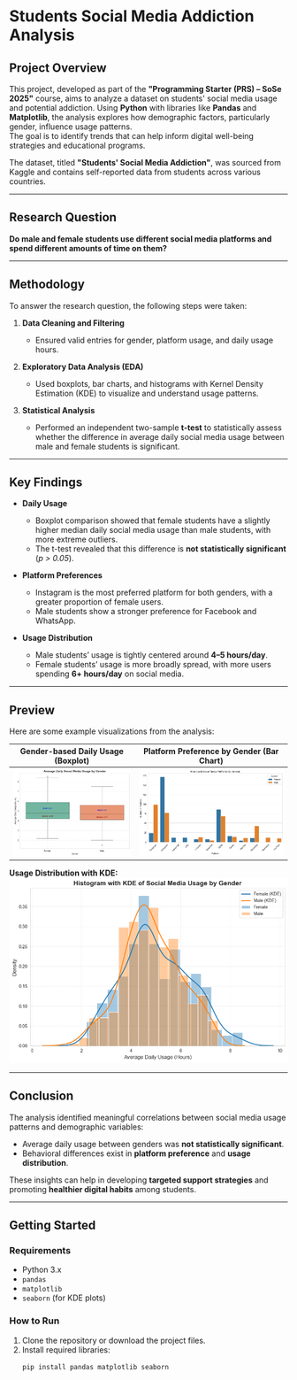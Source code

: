 # Students Social Media Addiction Analysis

## Project Overview
This project, developed as part of the **"Programming Starter (PRS) – SoSe 2025"** course, aims to analyze a dataset on students' social media usage and potential addiction. Using **Python** with libraries like **Pandas** and **Matplotlib**, the analysis explores how demographic factors, particularly gender, influence usage patterns.  
The goal is to identify trends that can help inform digital well-being strategies and educational programs.

The dataset, titled **"Students' Social Media Addiction"**, was sourced from Kaggle and contains self-reported data from students across various countries.

---

## Research Question
**Do male and female students use different social media platforms and spend different amounts of time on them?**

---

## Methodology
To answer the research question, the following steps were taken:

1. **Data Cleaning and Filtering**  
   - Ensured valid entries for gender, platform usage, and daily usage hours.

2. **Exploratory Data Analysis (EDA)**  
   - Used boxplots, bar charts, and histograms with Kernel Density Estimation (KDE) to visualize and understand usage patterns.

3. **Statistical Analysis**  
   - Performed an independent two-sample **t-test** to statistically assess whether the difference in average daily social media usage between male and female students is significant.

---

## Key Findings
- **Daily Usage**  
  - Boxplot comparison showed that female students have a slightly higher median daily social media usage than male students, with more extreme outliers.  
  - The t-test revealed that this difference is **not statistically significant** (*p > 0.05*).

- **Platform Preferences**  
  - Instagram is the most preferred platform for both genders, with a greater proportion of female users.  
  - Male students show a stronger preference for Facebook and WhatsApp.

- **Usage Distribution**  
  - Male students’ usage is tightly centered around **4–5 hours/day**.  
  - Female students’ usage is more broadly spread, with more users spending **6+ hours/day** on social media.

---

## Preview
Here are some example visualizations from the analysis:

| Gender-based Daily Usage (Boxplot) | Platform Preference by Gender (Bar Chart) |
|-----------------------------------|---------------------------------------------|
| ![Boxplot](Plot_png/Boxplot.png) | ![Bar Chart](Plot_png/Barchart.png) |

**Usage Distribution with KDE:**
![Histogram KDE](Plot_png/Histogram_KDE.png)

---

## Conclusion
The analysis identified meaningful correlations between social media usage patterns and demographic variables:
- Average daily usage between genders was **not statistically significant**.
- Behavioral differences exist in **platform preference** and **usage distribution**.

These insights can help in developing **targeted support strategies** and promoting **healthier digital habits** among students.

---

## Getting Started
### Requirements
- Python 3.x
- `pandas`
- `matplotlib`
- `seaborn` (for KDE plots)

### How to Run
1. Clone the repository or download the project files.
2. Install required libraries:
   ```bash
   pip install pandas matplotlib seaborn
